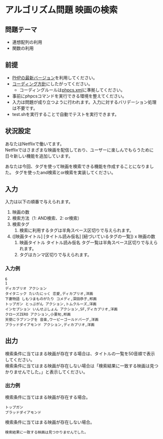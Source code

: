 # アルゴリズム問題 映画の検索

## 問題テーマ
- 連想配列の利用
- 関数の利用

## 前提

- [PHPの最新バージョン](https://www.php.net/downloads)を利用してください。
- [コーディング方針](../../coding_policy.md)にしたがってください。
  - コーディングルールは[phpcs.xml](../../phpcs.xml)に準拠してください。
- 事前にphpcsコマンドを実行できる環境を整えてください。
- 入力は問題が成り立つように行われます。入力に対するバリデーション処理は不要です。
- test.shを実行することで自動でテストを実行できます。

## 状況設定
あなたはNetflixで働いてます。  
Netflixではさまざまな映画を配信しており、ユーザーに楽しんでもらうために日々新しい機能を追加しています。

あなたは今回、タグを使って映画を検索できる機能を作成することになりました。
タグを使ったand検索とor検索を実装してください。

## 入力
入力は以下の順番で与えられます。

1. 映画の数  
2. 検索方法（1: AND検索、2: or検索）
3. 検索タグ
   1. 検索に利用するタグは半角スペース区切りで与えられます。
4. (\[映画タイトル\] \[タイトル読み仮名\] \[紐づいているタグの一覧\]\) x 映画の数
   1. 映画タイトル タイトル読み仮名 タグ一覧は半角スペース区切りで与えられます。
   2. タグはカンマ区切りで与えられます。

### 入力例

```
6
1
ディカプリオ アクション
タイタニック たいたにっく 恋愛,ディカプリオ,洋画
下妻物語 しもつまものがたり コメディ,深田恭子,邦画
トップガン とっぷがん アクション,トムクルーズ,洋画
インセプション いんせぷしょん アクション,SF,ディカプリオ,洋画
クローズZERO アクション,小栗旬,邦画
天使にラブソングを 音楽,ウーピーゴールドバーグ,洋画
ブラッドダイアモンド アクション,ディカプリオ,洋画
```

## 出力
検索条件に当てはまる映画が存在する場合は、タイトルの一覧を50音順で表示してください。  
検索条件に当てはまる映画が存在しない場合は「検索結果に一致する映画は見つかりませんでした。」と表示してください。

### 出力例
検索条件に当てはまる映画が存在する場合。

```
トップガン
ブラッドダイアモンド
```

検索条件に当てはまる映画が存在しない場合。
```
検索結果に一致する映画は見つかりませんでした。
```

